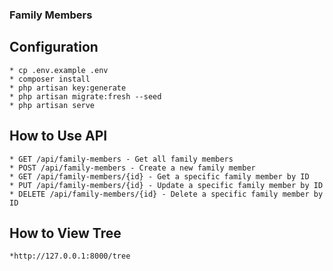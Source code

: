 ### Family Members 

## Configuration

    * cp .env.example .env
    * composer install
    * php artisan key:generate
    * php artisan migrate:fresh --seed
    * php artisan serve

## How to Use API 
    * GET /api/family-members - Get all family members
    * POST /api/family-members - Create a new family member
    * GET /api/family-members/{id} - Get a specific family member by ID
    * PUT /api/family-members/{id} - Update a specific family member by ID
    * DELETE /api/family-members/{id} - Delete a specific family member by ID

## How to View Tree 
    *http://127.0.0.1:8000/tree


